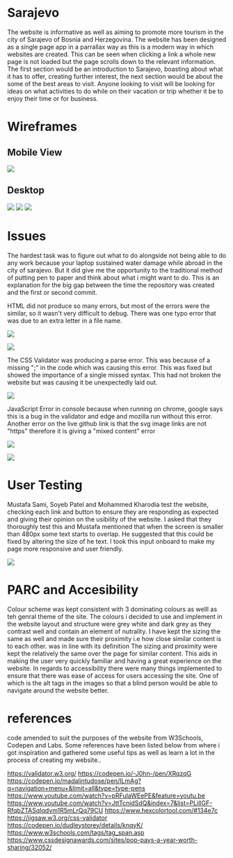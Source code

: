 # Sarajevo
The website is informative as well as aiming to promote more tourism in the city of Sarajevo of Bosnia and Herzegovina. The website has been designed as a single page app in a parrallax way as this is a modern way in which websites are created. This can be seen when clicking a link a whole new page is not loaded but the page scrolls down to the relevant information. The first section would be an introduction to Sarajevo, boasting about what it has to offer, creating further interest, the next section would be about the some of the best areas to visit. Anyone looking to visit will be looking for ideas on what activities to do while on their vacation or trip whether it be to enjoy their time or for business.

# Wireframes
## Mobile View

![](wireframes/1.jpg)


## Desktop

![](wireframes/image1.jpg)
![](wireframes/image2.jpg)
![](wireframes/image3.jpg)

# Issues

The hardest task was to figure out what to do alongside not being able to do any work
because your laptop sustained water damage while abroad in the city of sarajevo. But it did
give me the opportunity to the traditional method of putting pen to paper and think about
what i might want to do. This is an explanation for the big gap between the time the repository
was created and the first or second commit.


HTML did not produce so many errors, but most of the errors were the similar, so it wasn't very difficult to debug. There was one typo error that was due to an extra letter in a file name.

![](issues/image1.png)

![](issues/image2.png)

The CSS Validator was producing a parse error. This was because of a missing ";" in the code which was causing this error. This was fixed but showed the importance of a single missed syntax. This had not broken the website but was causing it be unexpectedly laid out.

![](issues/css.jpg)

JavaScript Error in console because when running on chrome, google says this is a bug in the validator and edge and mozilla run without this error. Another error on the live github link is that the svg image links are not "https" therefore it is giving a "mixed content" error

![](issues/js.jpg)

![](issues/js2.jpg)


# User Testing
Mustafa Sami, Soyeb Patel and Mohammed Kharodia test the website, checking each link and button to ensure they are responding as expected and giving their opinion on the usibility of the website. I asked that they thoroughly test this and Mustafa mentioned that when the screen is smaller than 480px some text starts to overlap. He suggested that this could be fixed by altering the size of he text. I took this input onboard to make my page more responsive and user friendly.

![](issues/26168224_10215871565488573_2983871881287725764_n.jpg)

# PARC and Accesibility
Colour scheme was kept consistent with 3 dominating colours as welll as teh genral theme of the site.
The colours i decided to use and implement in the website layout and structure were grey white and dark grey as they contrast well and contain an element of nutrality.
I have kept the sizing the same as well and made sure their proximity i.e how close similar content is to each other. was in line with its definition
The sizing and proximity were kept the relatively the same over the page for similar content. This aids in making the user very quickly familiar and having a great experience on the website.
In regards to accessibility there were many things implemented to ensure that there was ease of access for users accessing the site. One of which is the alt tags in the images so that a blind person would be able to navigate around the website better.


# references
code amended to suit the purposes of the website from W3Schools, Codepen and Labs. Some references have been listed below from where i got inspiration and gathered some useful tips as well as learn a lot in the process of creating my website..

https://validator.w3.org/
https://codepen.io/-J0hn-/pen/XRqzqG
https://codepen.io/madalintudose/pen/ILmAg?q=navigation+menu+&limit=all&type=type-pens
https://www.youtube.com/watch?v=pRFulaWEePE&feature=youtu.be
https://www.youtube.com/watch?v=JttTcnidSdQ&index=7&list=PLillGF-RfqbZTASqIqdvm1R5mLrQq79CU
https://www.hexcolortool.com/#134e7c
https://jigsaw.w3.org/css-validator
https://codepen.io/dudleystorey/details/knqyK/
https://www.w3schools.com/tags/tag_span.asp
https://www.cssdesignawards.com/sites/pop-pays-a-year-worth-sharing/32052/
